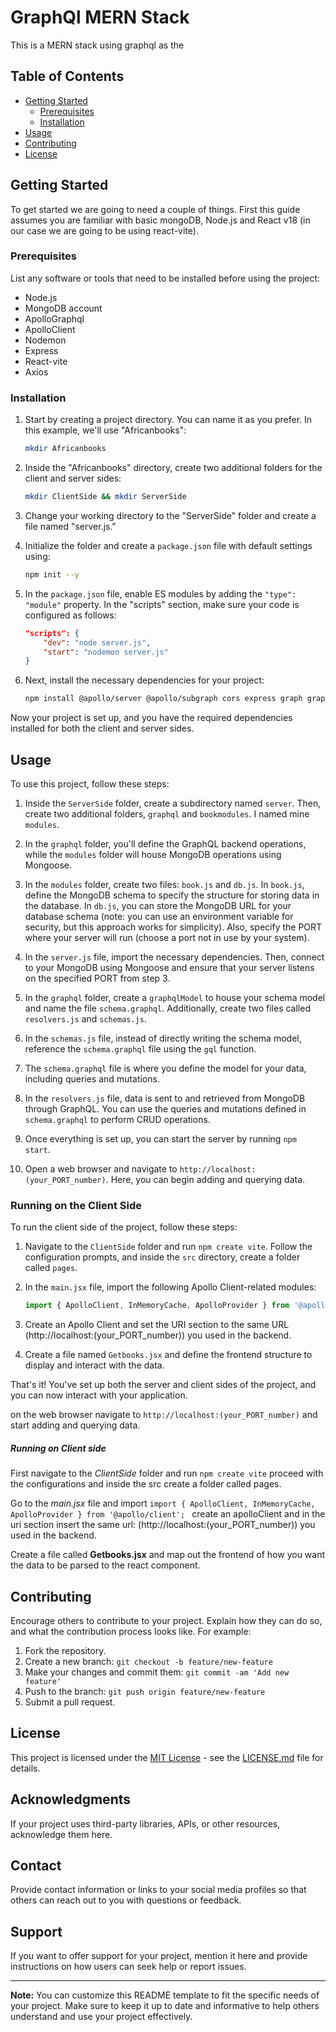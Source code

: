 # GraphQl MERN Stack

This is a MERN stack using graphql as the 
## Table of Contents

- [Getting Started](#getting-started)
  - [Prerequisites](#prerequisites)
  - [Installation](#installation)
- [Usage](#usage)
- [Contributing](#contributing)
- [License](#license)

## Getting Started

To get started we are going to need a couple of things. First this guide assumes you are familiar with basic mongoDB, Node.js and React v18 (in our case we are going to be using react-vite).

### Prerequisites

List any software or tools that need to be installed before using the project:

- Node.js
- MongoDB account
- ApolloGraphql
- ApolloClient
- Nodemon
- Express
- React-vite
- Axios


### Installation

1. Start by creating a project directory. You can name it as you prefer. In this example, we'll use "Africanbooks":

    ```bash
    mkdir Africanbooks
    ```

2. Inside the "Africanbooks" directory, create two additional folders for the client and server sides:

    ```bash
    mkdir ClientSide && mkdir ServerSide
    ```

3. Change your working directory to the "ServerSide" folder and create a file named "server.js."

4. Initialize the folder and create a `package.json` file with default settings using:

    ```bash
    npm init --y
    ```

5. In the `package.json` file, enable ES modules by adding the `"type": "module"` property. In the "scripts" section, make sure your code is configured as follows:

    ```json
    "scripts": {
        "dev": "node server.js",
        "start": "nodemon server.js"
    }
    ```

6. Next, install the necessary dependencies for your project:

    ```bash
    npm install @apollo/server @apollo/subgraph cors express graph graphql-tag mongoose nodemon
    ```

Now your project is set up, and you have the required dependencies installed for both the client and server sides.


## Usage

To use this project, follow these steps:

1. Inside the `ServerSide` folder, create a subdirectory named `server`. Then, create two additional folders, `graphql` and `bookmodules`. I named mine `modules`.

2. In the `graphql` folder, you'll define the GraphQL backend operations, while the `modules` folder will house MongoDB operations using Mongoose.

3. In the `modules` folder, create two files: `book.js` and `db.js`. In `book.js`, define the MongoDB schema to specify the structure for storing data in the database. In `db.js`, you can store the MongoDB URL for your database schema (note: you can use an environment variable for security, but this approach works for simplicity). Also, specify the PORT where your server will run (choose a port not in use by your system).

4. In the `server.js` file, import the necessary dependencies. Then, connect to your MongoDB using Mongoose and ensure that your server listens on the specified PORT from step 3.

5. In the `graphql` folder, create a `graphqlModel` to house your schema model and name the file `schema.graphql`. Additionally, create two files called `resolvers.js` and `schemas.js`.

6. In the `schemas.js` file, instead of directly writing the schema model, reference the `schema.graphql` file using the `gql` function.

7. The `schema.graphql` file is where you define the model for your data, including queries and mutations.

8. In the `resolvers.js` file, data is sent to and retrieved from MongoDB through GraphQL. You can use the queries and mutations defined in `schema.graphql` to perform CRUD operations.

9. Once everything is set up, you can start the server by running `npm start`.

10. Open a web browser and navigate to `http://localhost:(your_PORT_number)`. Here, you can begin adding and querying data.

### Running on the Client Side

To run the client side of the project, follow these steps:

1. Navigate to the `ClientSide` folder and run `npm create vite`. Follow the configuration prompts, and inside the `src` directory, create a folder called `pages`.

2. In the `main.jsx` file, import the following Apollo Client-related modules:

    ```javascript
    import { ApolloClient, InMemoryCache, ApolloProvider } from '@apollo/client';
    ```

3. Create an Apollo Client and set the URI section to the same URL (http://localhost:(your_PORT_number)) you used in the backend.

4. Create a file named `Getbooks.jsx` and define the frontend structure to display and interact with the data.

That's it! You've set up both the server and client sides of the project, and you can now interact with your application.


on the web browser navigate to `http://localhost:(your_PORT_number)` and start adding and querying data.

##### Running on Client side
First navigate to the *ClientSide* folder and run `npm create vite` proceed with the configurations and inside the src create a folder called pages.

Go to the *main.jsx* file and import `import { ApolloClient, InMemoryCache, ApolloProvider } from '@apollo/client';
`
create an apolloClient and in the uri section insert the same url: (http://localhost:(your_PORT_number)) you used in the backend.

Create a file called **Getbooks.jsx** and map out the frontend of how you want the data to be parsed to the react component.


## Contributing

Encourage others to contribute to your project. Explain how they can do so, and what the contribution process looks like. For example:

1. Fork the repository.
2. Create a new branch: `git checkout -b feature/new-feature`
3. Make your changes and commit them: `git commit -am 'Add new feature'`
4. Push to the branch: `git push origin feature/new-feature`
5. Submit a pull request.

## License

This project is licensed under the [MIT License](LICENSE.md) - see the [LICENSE.md](LICENSE.md) file for details.

## Acknowledgments

If your project uses third-party libraries, APIs, or other resources, acknowledge them here.

## Contact

Provide contact information or links to your social media profiles so that others can reach out to you with questions or feedback.

## Support

If you want to offer support for your project, mention it here and provide instructions on how users can seek help or report issues.

---

**Note:** You can customize this README template to fit the specific needs of your project. Make sure to keep it up to date and informative to help others understand and use your project effectively.
